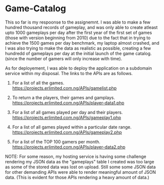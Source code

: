 # Game-Catalog

This so far is my respoonse to the assignemnt. 
I was able to make a few hundred thousand records of gameplay, and was only able to 
create atleast upto 1000 gameplays per day after the first year of the first set of games
(those with version beginning from 2010) due to the fact that in trying to achieve the 1500 games per day benchmark,
my laptop almost crashed, and I was also trying to make the data as realistic as possible, creating a few hundredd of 
gameplays per day at the initial launch of the game catalog.(since the number of gamers will only increase with time).


As for deployement, I was able to deploy the application on a subdomain service within my disposal. 
The links to the APIs are as follows.

1. For a list of all the games.
https://projects.erlimited.com.ng/APIs/gamelist.php

2. To return a the players, their games and gamplays.
https://projects.erlimited.com.ng/APIs/player-data1.php

3. For a list of all games played per day and their players.
https://projects.erlimited.com.ng/APIs/gameplay1.php

4. For a list of all games played within a particular date range.
https://projects.erlimited.com.ng/APIs/gameplay2.php

5. For a list of the TOP 100 gamers per month.
https://projects.erlimited.com.ng/APIs/player-data2.php

NOTE: For some reason, my hosting service is having some challenge rendering my JSON data 
      as the "gameplays" table I created was too large as some of the stored data was lost
      on upload. Still some some JSON data for other demanding APIs were able to render
      meaningful amount of JSON data.
      (This is evident for those APIs rendering a heavy amount of data.)
